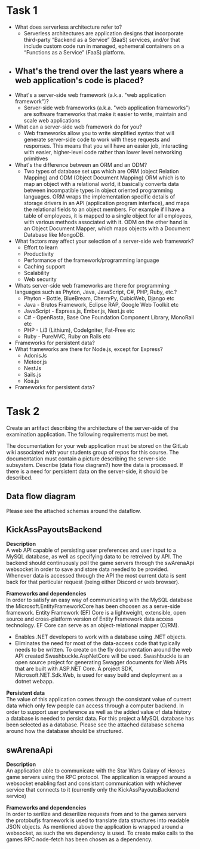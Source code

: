 # Task 1
- What does serverless architecture refer to?
  - Serverless architectures are application designs that incorporate third-party “Backend as a Service” (BaaS) services, and/or that include custom code run in managed, ephemeral containers on a “Functions as a Service” (FaaS) platform.
- What's the trend over the last years where a web application's code is placed?
  -
- What's a server-side web framework (a.k.a. "web application framework")?
  - Server-side web frameworks (a.k.a. "web application frameworks") are software frameworks that make it easier to write, maintain and scale web applications
- What can a server-side web framework do for you?
  - Web frameworks allow you to write simplified syntax that will generate server-side code to work with these requests and responses. This means that you will have an easier job, interacting with easier, higher-level code rather than lower level networking primitives
- What's the difference between an ORM and an ODM?
  - Two types of database set ups which are ORM (object Relation Mapping) and ODM (Object Document Mapping)
    ORM which is to map an object with a relational world, it basically converts data between incompatible types in object oriented programming languages. ORM wraps the implementation specific details of storage drivers in an API (application program interface), and maps the relational fields to an object members. For example if I have a table of employees, it is mapped to a single object for all employees, with various methods associated with it.
    ODM on the other hand is an Object Document Mapper, which maps objects with a Document Database like MongoDB.
- What factors may affect your selection of a server-side web framework?
  - Effort to learn
  - Productivity
  - Performance of the framework/programming language
  - Caching support
  - Scalability
  - Web security
- Whats server-side web frameworks are there for programming languages such as Phyton, Java, JavaScript, C#, PHP, Ruby, etc.?
  - Phyton - Bottle, BlueBream, CherryPy, CubicWeb, Django etc
  - Java - Brutos Framework, Eclipse RAP, Google Web Toolkit etc
  - JavaScript - Express.js, Ember.js, Next.js etc
  - C# - OpenRasta, Base One Foundation Component Library, MonoRail etc
  - PHP - Li3 (Lithium), CodeIgniter, Fat-Free etc
  - Ruby - PureMVC, Ruby on Rails etc
- Frameworks for persistent data?
- What frameworks are there for Node.js, except for Express?
  - AdonisJs
  - Meteor.js
  - NestJs
  - Sails.js
  - Koa.js
- Frameworks for persistent data?




# Task 2
Create an artifact describing the architecture of the server-side of the examination application. The following requirements must be met.

The documentation for your web application must be stored on the GitLab wiki associated with your students group of repos for this course.
The documentation must contain a picture describing the server-side subsystem.
Describe (data flow diagram?) how the data is processed.
If there is a need for persistent data on the server-side, it should be described.

## **Data flow diagram**
Please see the attached schemas around the dataflow.

## **KickAssPayoutsBackend**

**Description**
<br/>
A web API capable of persisting user preferences and user input to a MySQL database, as well as specifying data to be retreived by API. The backend should continuously poll the game servers through the swArenaApi websocket in order to save and store data needed to be provided. Whenever data is accessed through the API the most current data is sent back for that perticular request (being either Discord or web browser).

**Frameworks and dependencies**
<br/>
In order to satisfy an easy way of communicating with the MySQL database the Microsoft.EntityFrameworkCore has been choosen as a serve-side framework. Entity Framework (EF) Core is a lightweight, extensible, open source and cross-platform version of Entity Framework data access technology. EF Core can serve as an object-relational mapper (O/RM).
- Enables .NET developers to work with a database using .NET objects.
- Eliminates the need for most of the data-access code that typically needs to be written.
To create on the fly documentation around the web API created Swashbuckle.AspNetCore will be used. Swashbuckle is an open source project for generating Swagger documents for Web APIs that are built with ASP.NET Core.
A project SDK, Microsoft.NET.Sdk.Web, is used for easy build and deployment as a dotnet webapp.

**Persistent data**
<br/>
The value of this application comes through the consistant value of current data which only few people can access through a computer backend. In order to support user preference as well as the added value of data history a database is needed to persist data. For this project a MySQL database has been selected as a database. Please see the attached database schema around how the database should be structured.

## **swArenaApi**
**Description**
<br/>
An application able to communicate with the Star Wars Galaxy of Heroes game servers using the RPC protocol. The application is wrapped around a websocket enabling fast and consistant communication with whichever service that connects to it (currently only the KickAssPayoutsBackend service)

**Frameworks and dependencies**
<br/>
In order to serilize and deserilize requests from and to the games servers the protobufjs framework is used to translate data structures into readable JSON objects.
As mentioned above the application is wrapped around a websocket, as such the ws dependency is used.
To create make calls to the games RPC node-fetch has been chosen as a dependency.